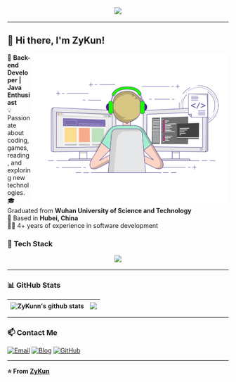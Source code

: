 <!-- 动态打字效果 -->
<div align="center">
  <a href="https://zykunn.github.io/MyBlog/">
    <img src="https://readme-typing-svg.demolab.com/?font=Fira+Code&pause=1000&width=435&lines=System.out.println(%22Hello%20World~%22);" />
  </a>
</div>

---

## 👋 Hi there, I'm **ZyKun**!
<img align="right" alt="GIF" src="https://raw.githubusercontent.com/devSouvik/devSouvik/master/gif3.gif" width="450"/>

🎯 **Back-end Developer | Java Enthusiast**  
💡  Passionate about coding, games, reading, and exploring new technologies.  
🎓 Graduated from **Wuhan University of Science and Technology**  
📍  Based in **Hubei, China**  
👨‍💻 4+ years of experience in software development  

### 🚀 **Tech Stack**
<div align="center">
  <img src="https://skillicons.dev/icons?i=java,spring,redis,mysql,postgresql,docker,linux,vue,js,html,css,git" />
</div>

---

### 📊 **GitHub Stats**
| <img align="center" src="https://github-readme-stats.vercel.app/api?username=ZyKunn&show_icons=true&include_all_commits=true&theme=radical&hide_border=true" alt="ZyKunn's github stats" /> | <img align="center" src="https://github-readme-stats.vercel.app/api/top-langs/?username=ZyKunn&layout=compact&theme=radical&hide_border=true" /> |
| ------------- | ------------- |

---

### 📫 **Contact Me**
[![Email](https://img.shields.io/badge/Email-814342838@qq.com-D14836?style=for-the-badge&logo=gmail&logoColor=white)](mailto:814342838@qq.com)
[![Blog](https://img.shields.io/badge/Blog-zykunn.github.io-FF5722?style=for-the-badge&logo=blogger&logoColor=white)](https://zykunn.github.io/MyBlog/)
[![GitHub](https://img.shields.io/badge/GitHub-ZyKunn-181717?style=for-the-badge&logo=github&logoColor=white)](https://github.com/ZyKunn)

---

**⭐️ From [ZyKun](https://github.com/ZyKunn)**
